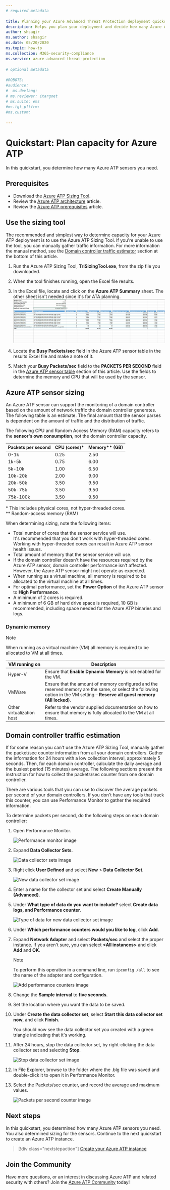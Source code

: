 ```yaml
---
# required metadata

title: Planning your Azure Advanced Threat Protection deployment quickstart
description: Helps you plan your deployment and decide how many Azure ATP servers will be needed to support your network
author: shsagir
ms.author: shsagir
ms.date: 05/20/2020
ms.topic: how-to
ms.collection: M365-security-compliance
ms.service: azure-advanced-threat-protection

# optional metadata

#ROBOTS:
#audience:
#  ms.devlang:
# ms.reviewer: itargoet
# ms.suite: ems
#ms.tgt_pltfrm:
#ms.custom:

---
```




# Quickstart: Plan capacity for Azure ATP

In this quickstart, you determine how many Azure ATP sensors you need.

## Prerequisites

- Download the [Azure ATP Sizing Tool](https://aka.ms/aatpsizingtool).
- Review the [Azure ATP architecture](atp-architecture.md) article.
- Review the [Azure ATP prerequisites](atp-prerequisites.md) article.

## Use the sizing tool

The recommended and simplest way to determine capacity for your Azure ATP deployment is to use the Azure ATP Sizing Tool. If you're unable to use the tool, you can manually gather traffic information. For more information the manual method, see the [Domain controller traffic estimator](#manual-sizing) section at the bottom of this article.

1. Run the Azure ATP Sizing Tool, **TriSizingTool.exe**, from the zip file you downloaded.
1. When the tool finishes running, open the Excel file results.
1. In the Excel file, locate and click on the **Azure ATP Summary** sheet. The other sheet isn't needed since it's for ATA planning.
    ![Sample capacity planning tool](media/capacity-tool.png)

1. Locate the **Busy Packets/sec** field in the Azure ATP sensor table in the results Excel file and make a note of it.
1. Match your **Busy Packets/sec** field to the **PACKETS PER SECOND** field in the [Azure ATP sensor table](#sizing) section of this article. Use the fields to determine the memory and CPU that will be used by the sensor.

## <a name="sizing"></a> Azure ATP sensor sizing

An Azure ATP sensor can support the monitoring of a domain controller based on the amount of network traffic the domain controller generates. The following table is an estimate. The final amount that the sensor parses is dependent on the amount of traffic and the distribution of traffic.

The following CPU and Random Access Memory (RAM) capacity refers to the **sensor's own consumption**, not the domain controller capacity.

|Packets per second|CPU (cores)\*|Memory\*\* (GB)|
|----|----|-----|
|0-1k|0.25|2.50|
|1k-5k|0.75|6.00|
|5k-10k|1.00|6.50|
|10k-20k|2.00|9.00|
|20k-50k|3.50|9.50|
|50k-75k |3.50|9.50|
|75k-100k|3.50|9.50|

\* This includes physical cores, not hyper-threaded cores.  
\*\* Random-access memory (RAM)

When determining sizing, note the following items:

- Total number of cores that the sensor service will use.  
It's recommended that you don't work with hyper-threaded cores. Working with hyper-threaded cores can result in Azure ATP sensor health issues.
- Total amount of memory that the sensor service will use.
- If the domain controller doesn't have the resources required by the Azure ATP sensor, domain controller performance isn't affected. However, the Azure ATP sensor might not operate as expected.
- When running as a virtual machine, all memory is required to be allocated to the virtual machine at all times.
- For optimal performance, set the **Power Option** of the Azure ATP sensor to **High Performance**.
- A minimum of 2 cores is required.
- A minimum of 6 GB of hard drive space is required, 10 GB is recommended, including space needed for the Azure ATP binaries and logs.

### Dynamic memory

> [!NOTE]
> When running as a virtual machine (VM) all memory is required to be allocated to VM at all times.

|VM running on|Description|
|------------|-------------|
|Hyper-V|Ensure that **Enable Dynamic Memory** is not enabled for the VM.|
|VMWare|Ensure that the amount of memory configured and the reserved memory are the same, or select the following option in the VM setting – **Reserve all guest memory (All locked)**.|
|Other virtualization host|Refer to the vendor supplied documentation on how to ensure that memory is fully allocated to the VM at all times. |

## <a name="manual-sizing"></a> Domain controller traffic estimation

If for some reason you can't use the Azure ATP Sizing Tool, manually gather the packet/sec counter information from all your domain controllers. Gather the information for 24 hours with a low collection interval, approximately 5 seconds. Then, for each domain controller, calculate the daily average and the busiest period (15 minutes) average. The following sections present the instruction for how to collect the packets/sec counter from one domain controller.

There are various tools that you can use to discover the average packets per second of your domain controllers. If you don't have any tools that track this counter, you can use Performance Monitor to gather the required information.

To determine packets per second, do the following steps on each domain controller:

1. Open Performance Monitor.

    ![Performance monitor image](media/atp-traffic-estimation-1.png)

1. Expand **Data Collector Sets**.

    ![Data collector sets image](media/atp-traffic-estimation-2.png)

1. Right click **User Defined** and select **New** &gt; **Data Collector Set**.

    ![New data collector set image](media/atp-traffic-estimation-3.png)

1. Enter a name for the collector set and select **Create Manually (Advanced)**.

1. Under **What type of data do you want to include?** select  **Create data logs, and Performance counter**.

    ![Type of data for new data collector set image](media/atp-traffic-estimation-5.png)

1. Under **Which performance counters would you like to log**, click **Add**.

1. Expand **Network Adapter** and select **Packets/sec** and select the proper instance. If you aren't sure, you can select **&lt;All instances&gt;** and click **Add** and **OK**.

    > [!NOTE]
    > To perform this operation in a command line, run `ipconfig /all` to see the name of the adapter and configuration.

    ![Add performance counters image](media/atp-traffic-estimation-7.png)

1. Change the **Sample interval** to **five seconds**.

1. Set the location where you want the data to be saved.

1. Under **Create the data collector set**,  select **Start this data collector set now**, and click **Finish**.

    You should now see the data collector set you created with a green triangle indicating that it's working.

1. After 24 hours, stop the data collector set, by right-clicking the data collector set and selecting **Stop**.

    ![Stop data collector set image](media/atp-traffic-estimation-12.png)

1. In File Explorer, browse to the folder where the .blg file was saved and double-click it to open it in Performance Monitor.

1. Select the Packets/sec counter, and record the average and maximum values.

    ![Packets per second counter image](media/atp-traffic-estimation-14.png)

## Next steps

In this quickstart, you determined how many Azure ATP sensors you need. You also determined sizing for the sensors. Continue to the next quickstart to create an Azure ATP instance.

> [!div class="nextstepaction"]
> [Create your Azure ATP instance](install-atp-step1.md)

## Join the Community

Have more questions, or an interest in discussing Azure ATP and related security with others? Join the [Azure ATP Community](https://aka.ms/azureatpcommunity) today!
